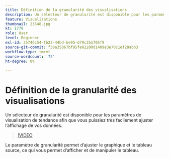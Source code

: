 ```yaml
---
title: Définition de la granularité des visualisations
description: Un sélecteur de granularité est disponible pour les paramètres de visualisation de tendance afin que vous puissiez très facilement ajuster l’affichage de vos données.
feature: Visualizations
thumbnail: 23548.jpg
kt: 1770
role: User
level: Beginner
exl-id: 35746c54-fb23-44bd-be95-d79c2b1705f9
source-git-commit: f38a35067bf95fe02200d1409e3e70c1ef28abb3
workflow-type: tm+mt
source-wordcount: '72'
ht-degree: 0%

---
```


# Définition de la granularité des visualisations

Un sélecteur de granularité est disponible pour les paramètres de visualisation de tendance afin que vous puissiez très facilement ajuster l’affichage de vos données.

>[!VIDEO](https://video.tv.adobe.com/v/23548/?quality=12&learn=on)

Le paramètre de granularité permet d’ajuster le graphique et le tableau source, ce qui vous permet d’afficher et de manipuler le tableau.
